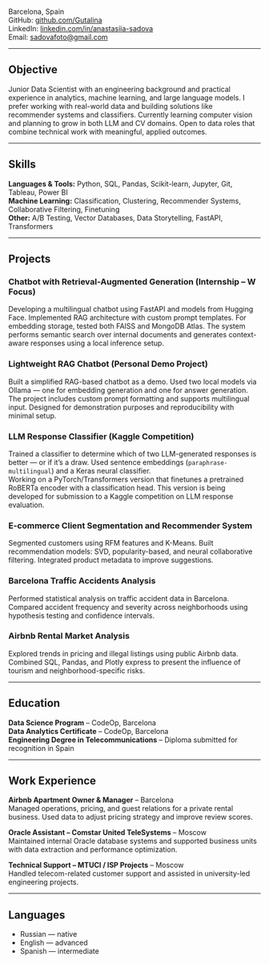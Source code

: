 Barcelona, Spain  
GitHub: [github.com/Gutalina](https://github.com/Gutalina)  
LinkedIn: [linkedin.com/in/anastasiia-sadova](https://www.linkedin.com/in/anastasiia-sadova-2422178)  
Email: [sadovafoto@gmail.com](mailto:sadovafoto@gmail.com)

---

## Objective

Junior Data Scientist with an engineering background and practical experience in analytics, machine learning, and large language models. I prefer working with real-world data and building solutions like recommender systems and classifiers. Currently learning computer vision and planning to grow in both LLM and CV domains. Open to data roles that combine technical work with meaningful, applied outcomes.

---

## Skills

**Languages & Tools:** Python, SQL, Pandas, Scikit-learn, Jupyter, Git, Tableau, Power BI  
**Machine Learning:** Classification, Clustering, Recommender Systems, Collaborative Filtering, Finetuning  
**Other:** A/B Testing, Vector Databases, Data Storytelling, FastAPI, Transformers

---

## Projects

### Chatbot with Retrieval-Augmented Generation (Internship – W Focus)  
Developing a multilingual chatbot using FastAPI and models from Hugging Face. Implemented RAG architecture with custom prompt templates. For embedding storage, tested both FAISS and MongoDB Atlas. The system performs semantic search over internal documents and generates context-aware responses using a local inference setup.

### Lightweight RAG Chatbot (Personal Demo Project)  
Built a simplified RAG-based chatbot as a demo. Used two local models via Ollama — one for embedding generation and one for answer generation. The project includes custom prompt formatting and supports multilingual input. Designed for demonstration purposes and reproducibility with minimal setup.

### LLM Response Classifier (Kaggle Competition)  
Trained a classifier to determine which of two LLM-generated responses is better — or if it’s a draw. Used sentence embeddings (`paraphrase-multilingual`) and a Keras neural classifier.  
Working on a PyTorch/Transformers version that finetunes a pretrained RoBERTa encoder with a classification head. This version is being developed for submission to a Kaggle competition on LLM response evaluation.

### E-commerce Client Segmentation and Recommender System  
Segmented customers using RFM features and K-Means. Built recommendation models: SVD, popularity-based, and neural collaborative filtering. Integrated product metadata to improve suggestions.

### Barcelona Traffic Accidents Analysis  
Performed statistical analysis on traffic accident data in Barcelona. Compared accident frequency and severity across neighborhoods using hypothesis testing and confidence intervals.

### Airbnb Rental Market Analysis  
Explored trends in pricing and illegal listings using public Airbnb data. Combined SQL, Pandas, and Plotly express to present the influence of tourism and neighborhood-specific risks.

---

## Education

**Data Science Program** – CodeOp, Barcelona  
**Data Analytics Certificate** – CodeOp, Barcelona  
**Engineering Degree in Telecommunications** – Diploma submitted for recognition in Spain  

---

## Work Experience

**Airbnb Apartment Owner & Manager** – Barcelona  
Managed operations, pricing, and guest relations for a private rental business. Used data to adjust pricing strategy and improve review scores.

**Oracle Assistant – Comstar United TeleSystems** – Moscow  
Maintained internal Oracle database systems and supported business units with data extraction and performance optimization.

**Technical Support – MTUCI / ISP Projects** – Moscow  
Handled telecom-related customer support and assisted in university-led engineering projects.

---

## Languages

- Russian — native  
- English — advanced  
- Spanish — intermediate
